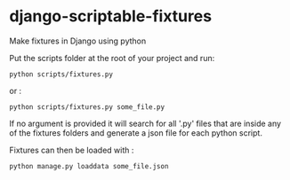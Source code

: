 # django-scriptable-fixtures
Make fixtures in Django using python

Put the scripts folder at the root of your project and run:
```
python scripts/fixtures.py
```
or :
```
python scripts/fixtures.py some_file.py
```

If no argument is provided it will search for all '.py' files that are inside any of the fixtures folders and generate a json file for each python script.

Fixtures can then be loaded with :
```
python manage.py loaddata some_file.json
```
